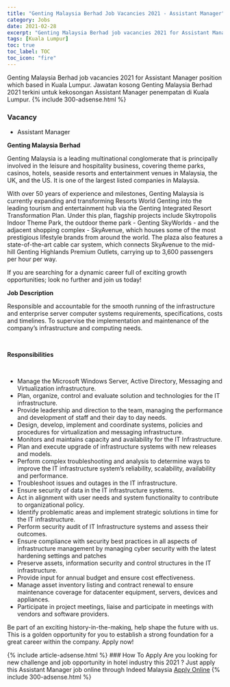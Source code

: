 ```yaml
---
title: "Genting Malaysia Berhad Job Vacancies 2021 - Assistant Manager" 
category: Jobs 
date: 2021-02-28 
excerpt: "Genting Malaysia Berhad job vacancies 2021 for Assistant Manager position which based in Kuala Lumpur. Jawatan kosong Genting Malaysia Berhad 2021 terkini untuk kekosongan Assistant Manager penempatan di Kuala Lumpur" 
tags: [Kuala Lumpur] 
toc: true 
toc_label: TOC 
toc_icon: "fire" 
--- 
```


Genting Malaysia Berhad job vacancies 2021 for Assistant Manager position which based in Kuala Lumpur. Jawatan kosong Genting Malaysia Berhad 2021 terkini untuk kekosongan Assistant Manager penempatan di Kuala Lumpur. 
{% include 300-adsense.html %} 
### Vacancy 
- Assistant Manager 
<div><div><p><b>Genting Malaysia Berhad
</b></p><p>Genting Malaysia is a leading multinational conglomerate that is principally involved in the leisure and hospitality business, covering theme parks, casinos, hotels, seaside resorts and entertainment venues in Malaysia, the UK, and the US. It is one of the largest listed companies in Malaysia.</p>
<p>With over 50 years of experience and milestones, Genting Malaysia is currently expanding and transforming Resorts World Genting into the leading tourism and entertainment hub via the Genting Integrated Resort Transformation Plan. Under this plan, flagship projects include Skytropolis Indoor Theme Park, the outdoor theme park - Genting SkyWorlds - and the adjacent shopping complex - SkyAvenue, which houses some of the most prestigious lifestyle brands from around the world. The plaza also features a state-of-the-art cable car system, which connects SkyAvenue to the mid-hill Genting Highlands Premium Outlets, carrying up to 3,600 passengers per hour per way.</p>
<p>If you are searching for a dynamic career full of exciting growth opportunities; look no further and join us today!</p>
<p><b>
Job Description<br>
</b></p><p></p><p>Responsible and accountable for the smooth running of the infrastructure and enterprise server computer systems requirements, specifications, costs and timelines. To supervise the implementation and maintenance of the company&#8217;s infrastructure and computing needs.</p><br>
<p></p>
<p><b>Responsibilities</b></p><br>
<p></p>
<ul><li>Manage the Microsoft Windows Server, Active Directory, Messaging and Virtualization infrastructure.</li>
<li>Plan, organize, control and evaluate solution and technologies for the IT infrastructure.</li>
<li>Provide leadership and direction to the team, managing the performance and development of staff and their day to day needs.</li>
<li>Design, develop, implement and coordinate systems, policies and procedures for virtualization and messaging infrastructure.</li>
<li>Monitors and maintains capacity and availability for the IT Infrastructure.</li>
<li>Plan and execute upgrade of infrastructure systems with new releases and models.</li>
<li>Perform complex troubleshooting and analysis to determine ways to improve the IT infrastructure system&#8217;s reliability, scalability, availability and performance.</li>
<li>Troubleshoot issues and outages in the IT infrastructure.</li>
<li>Ensure security of data in the IT infrastructure systems.</li>
<li>Act in alignment with user needs and system functionality to contribute to organizational policy.</li>
<li>Identify problematic areas and implement strategic solutions in time for the IT infrastructure.</li>
<li>Perform security audit of IT Infrastructure systems and assess their outcomes.</li>
<li>Ensure compliance with security best practices in all aspects of infrastructure management by managing cyber security with the latest hardening settings and patches</li>
<li>Preserve assets, information security and control structures in the IT infrastructure.</li>
<li>Provide input for annual budget and ensure cost effectiveness.</li>
<li>Manage asset inventory listing and contract renewal to ensure maintenance coverage for datacenter equipment, servers, devices and appliances.</li>
<li>Participate in project meetings, liaise and participate in meetings with vendors and software providers.</li>
</ul>
<p>Be part of an exciting history-in-the-making, help shape the future with us. This is a golden opportunity for you to establish a strong foundation for a great career within the company. Apply now!</p></div></div> 
{% include article-adsense.html %} 
### How To Apply 
Are you looking for new challenge and job opportunity in hotel industry this 2021 ?
Just apply this Assistant Manager job online through Indeed Malaysia 
<a href="https://malaysia.indeed.com/viewjob?jk=e1ff96a6909b51e1" class="btn btn--info" target="_blank" rel="nofollow noopenner">Apply Online</a> 
{% include 300-adsense.html %} 